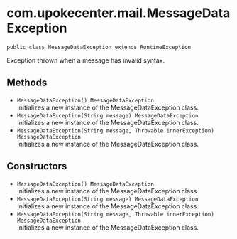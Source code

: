 # com.upokecenter.mail.MessageDataException

    public class MessageDataException extends RuntimeException

Exception thrown when a message has invalid syntax.

## Methods

* `MessageDataException() MessageDataException`<br>
 Initializes a new instance of the MessageDataException class.
* `MessageDataException(String message) MessageDataException`<br>
 Initializes a new instance of the MessageDataException class.
* `MessageDataException(String message,
                    Throwable innerException) MessageDataException`<br>
 Initializes a new instance of the MessageDataException class.

## Constructors

* `MessageDataException() MessageDataException`<br>
 Initializes a new instance of the MessageDataException class.
* `MessageDataException(String message) MessageDataException`<br>
 Initializes a new instance of the MessageDataException class.
* `MessageDataException(String message,
                    Throwable innerException) MessageDataException`<br>
 Initializes a new instance of the MessageDataException class.
